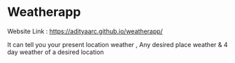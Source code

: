 # Weatherapp

Website Link : https://adityaarc.github.io/weatherapp/

It can tell you your present location weather , Any desired place weather & 4 day weather of a desired location
